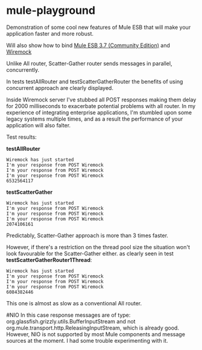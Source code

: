 # mule-playground
Demonstration of some cool new features of Mule ESB that will make your application faster and more robust.

Will also show how to bind [Mule ESB 3.7 (Community Edition)](https://developer.mulesoft.com/download-mule-esb-runtime) and [Wiremock](http://wiremock.org/index.html)

Unlike All router, Scatter-Gather router sends messages in parallel, concurrently.

In tests testAllRouter and testScatterGatherRouter the benefits of using concurrent approach are clearly displayed.

Inside Wiremock server I've stubbed all POST responses making them delay for 2000 milliseconds to exacerbate potential problems with all router.
In my experience of integrating enterprise applications, I'm stumbled upon some legacy systems multiple times, and as a result the performance of your application will also falter.

Test results:

**testAllRouter**
```
Wiremock has just started
I'm your response from POST Wiremock
I'm your response from POST Wiremock
I'm your response from POST Wiremock
6532564117
```

**testScatterGather**
```
Wiremock has just started
I'm your response from POST Wiremock
I'm your response from POST Wiremock
I'm your response from POST Wiremock
2074106161
```
Predictably, Scatter-Gather approach is more than 3 times faster.

However, if there's a restriction on the thread pool size the situation won't look favourable for the Scatter-Gather either. as clearly seen in test **testScatterGatherRouter1Thread**:
```
Wiremock has just started
I'm your response from POST Wiremock
I'm your response from POST Wiremock
I'm your response from POST Wiremock
6084382446
```
This one is almost as slow as a conventional All router.

#NIO
In this case response messages are of type: org.glassfish.grizzly.utils.BufferInputStream and not org.mule.transport.http.ReleasingInputStream, which is already good.
However, NIO is not supported by most Mule components and message sources at the moment. I had some trouble experimenting with it.